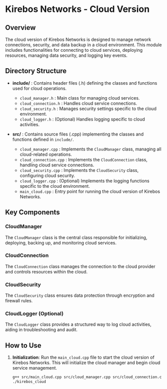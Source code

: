 # Kirebos Networks - Cloud Version

## Overview
The cloud version of Kirebos Networks is designed to manage network connections, security, and data backup in a cloud environment. This module includes functionalities for connecting to cloud services, deploying resources, managing data security, and logging key events.

## Directory Structure

- **include/** : Contains header files (.h) defining the classes and functions used for cloud operations.
  - `cloud_manager.h` : Main class for managing cloud services.
  - `cloud_connection.h` : Handles cloud service connections.
  - `cloud_security.h` : Manages security settings specific to the cloud environment.
  - `cloud_logger.h` : (Optional) Handles logging specific to cloud activities.

- **src/** : Contains source files (.cpp) implementing the classes and functions defined in `include/`.
  - `cloud_manager.cpp` : Implements the `CloudManager` class, managing all cloud-related operations.
  - `cloud_connection.cpp` : Implements the `CloudConnection` class, handling cloud service connections.
  - `cloud_security.cpp` : Implements the `CloudSecurity` class, configuring cloud security.
  - `cloud_logger.cpp` : (Optional) Implements the logging functions specific to the cloud environment.
  - `main_cloud.cpp` : Entry point for running the cloud version of Kirebos Networks.

## Key Components

### CloudManager
The `CloudManager` class is the central class responsible for initializing, deploying, backing up, and monitoring cloud services.

### CloudConnection
The `CloudConnection` class manages the connection to the cloud provider and controls resources within the cloud.

### CloudSecurity
The `CloudSecurity` class ensures data protection through encryption and firewall rules.

### CloudLogger (Optional)
The `CloudLogger` class provides a structured way to log cloud activities, aiding in troubleshooting and audit.

## How to Use

1. **Initialization**:
   Run the `main_cloud.cpp` file to start the cloud version of Kirebos Networks. This will initialize the cloud manager and begin cloud service management.

   ```bash
   g++ src/main_cloud.cpp src/cloud_manager.cpp src/cloud_connection.cpp src/cloud_security.cpp -o kirebos_cloud
   ./kirebos_cloud

